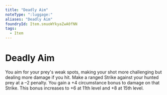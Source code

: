```yaml
---
title: "Deadly Aim"
noteType: ":luggage:"
aliases: "Deadly Aim"
foundryId: Item.smuoWYkyaZwA0fNN
tags:
  - Item
---
```


# Deadly Aim

You aim for your prey's weak spots, making your shot more challenging but dealing more damage if you hit. Make a ranged Strike against your hunted prey at a –2 penalty. You gain a +4 circumstance bonus to damage on that Strike. This bonus increases to +6 at 11th level and +8 at 15th level.
